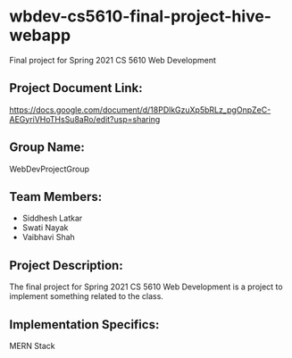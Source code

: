 # wbdev-cs5610-final-project-hive-webapp

Final project for Spring 2021 CS 5610 Web Development

## Project Document Link:
https://docs.google.com/document/d/18PDlkGzuXp5bRLz_pgOnpZeC-AEGyriVHoTHsSu8aRo/edit?usp=sharing

## Group Name: 
WebDevProjectGroup

## Team Members:
* Siddhesh Latkar
* Swati Nayak
* Vaibhavi Shah

## Project Description:
The final project for Spring 2021 CS 5610 Web Development is a project to implement something related to the class. 

## Implementation Specifics:
MERN Stack

